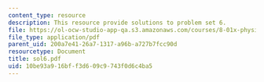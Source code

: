 ```yaml
---
content_type: resource
description: This resource provide solutions to problem set 6.
file: https://ol-ocw-studio-app-qa.s3.amazonaws.com/courses/8-01x-physics-i-classical-mechanics-with-an-experimental-focus-fall-2002/10be93a916bff3d609c9743f0d6c4ba5_sol6.pdf
file_type: application/pdf
parent_uid: 200a7e41-26a7-1317-a96b-a727b7fcc90d
resourcetype: Document
title: sol6.pdf
uid: 10be93a9-16bf-f3d6-09c9-743f0d6c4ba5
---
```

